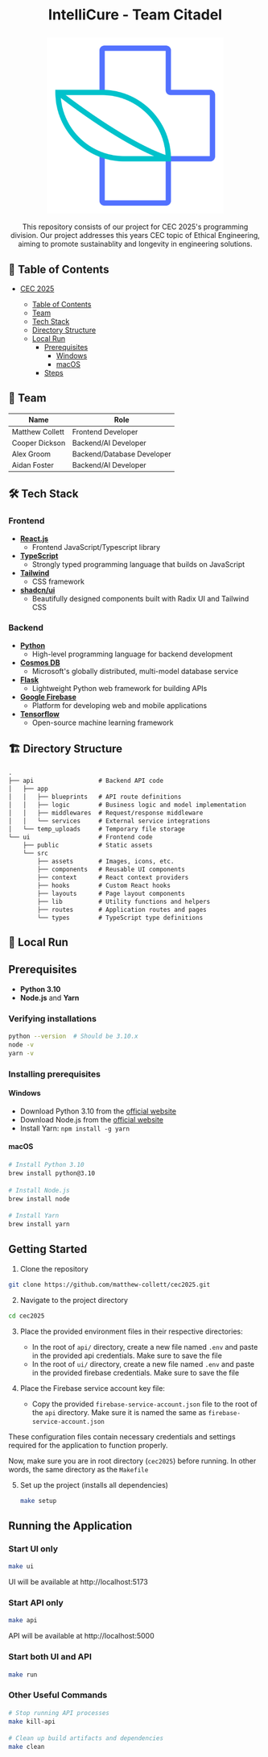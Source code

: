 # <p align="center">IntelliCure - Team Citadel</p>

<p align="center"><img src="ui/src/assets/icon.svg" width="350px"/></p>
<p align="center">This repository consists of our project for CEC 2025's programming division. Our project addresses this years CEC topic of Ethical Engineering, aiming to promote sustainablity and longevity in engineering solutions.</p>

## 🧭 Table of Contents

- [CEC 2025](#cec2025)

  - [Table of Contents](#-table-of-contents)
  - [Team](#-team)
  - [Tech Stack](#-tech-stack)
  - [Directory Structure](#-directory-structure)
  - [Local Run](#-local-run)
    - [Prerequisites](#prerequisites)
      - [Windows](#windows)
      - [macOS](#macos)
    - [Steps](#steps)

## 👥 Team

| Name            | Role                       |
| --------------- | -------------------------- |
| Matthew Collett | Frontend Developer         |
| Cooper Dickson  | Backend/AI Developer       |
| Alex Groom      | Backend/Database Developer |
| Aidan Foster    | Backend/AI Developer       |

## 🛠️ Tech Stack

### Frontend

- [**React.js**](https://react.dev/)
  - Frontend JavaScript/Typescript library
- [**TypeScript**](https://www.typescriptlang.org/)
  - Strongly typed programming language that builds on JavaScript
- [**Tailwind**](https://tailwindcss.com/)
  - CSS framework
- [**shadcn/ui**](https://ui.shadcn.com/)
  - Beautifully designed components built with Radix UI and Tailwind CSS

### Backend

- [**Python**](https://www.python.org/)
  - High-level programming language for backend development
- [**Cosmos DB**](https://azure.microsoft.com/en-us/products/cosmos-db)
  - Microsoft's globally distributed, multi-model database service
- [**Flask**](https://pythonbasics.org/flask-rest-api/)
  - Lightweight Python web framework for building APIs
- [**Google Firebase**](https://firebase.google.com/)
  - Platform for developing web and mobile applications
- [**Tensorflow**](https://www.tensorflow.org/)
  - Open-source machine learning framework

## 🏗️ Directory Structure

```
.
├── api                  # Backend API code
│   ├── app
│   │   ├── blueprints   # API route definitions
│   │   ├── logic        # Business logic and model implementation
│   │   ├── middlewares  # Request/response middleware
│   │   └── services     # External service integrations
│   └── temp_uploads     # Temporary file storage
└── ui                   # Frontend code
    ├── public           # Static assets
    └── src
        ├── assets       # Images, icons, etc.
        ├── components   # Reusable UI components
        ├── context      # React context providers
        ├── hooks        # Custom React hooks
        ├── layouts      # Page layout components
        ├── lib          # Utility functions and helpers
        ├── routes       # Application routes and pages
        └── types        # TypeScript type definitions
```

## 🚀 Local Run

## Prerequisites

- **Python 3.10**
- **Node.js** and **Yarn**

### Verifying installations

```bash
python --version  # Should be 3.10.x
node -v
yarn -v
```

### Installing prerequisites

#### Windows

- Download Python 3.10 from the [official website](https://www.python.org/downloads/release/python-3100/)
- Download Node.js from the [official website](https://nodejs.org/)
- Install Yarn: `npm install -g yarn`

#### macOS

```bash
# Install Python 3.10
brew install python@3.10

# Install Node.js
brew install node

# Install Yarn
brew install yarn
```

## Getting Started

1. Clone the repository

```bash
git clone https://github.com/matthew-collett/cec2025.git
```

2. Navigate to the project directory

```bash
cd cec2025
```

3. Place the provided environment files in their respective directories:

   - In the root of `api/` directory, create a new file named `.env` and paste in the provided api credentials. Make sure to save the file
   - In the root of `ui/` directory, create a new file named `.env` and paste in the provided firebase credentials. Make sure to save the file

4. Place the Firebase service account key file:
   - Copy the provided `firebase-service-account.json` file to the root of the `api` directory. Make sure it is named the same as `firebase-service-account.json`

These configuration files contain necessary credentials and settings required for the application to function properly.

Now, make sure you are in root directory (`cec2025`) before running. In other words, the same directory as the `Makefile`

5. Set up the project (installs all dependencies)
   ```bash
   make setup
   ```

## Running the Application

### Start UI only

```bash
make ui
```

UI will be available at http://localhost:5173

### Start API only

```bash
make api
```

API will be available at http://localhost:5000

### Start both UI and API

```bash
make run
```

### Other Useful Commands

```bash
# Stop running API processes
make kill-api

# Clean up build artifacts and dependencies
make clean
```
